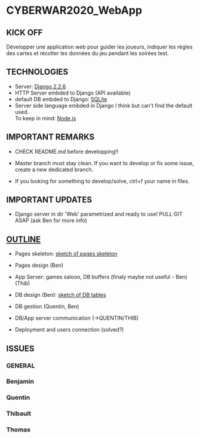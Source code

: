 # CYBERWAR2020_WebApp
## KICK OFF
Développer une application web pour guider les joueurs, indiquer les règles des cartes et récolter les données du jeu pendant les soirées test.

## TECHNOLOGIES
- Server: [Django 2.2.6](https://docs.djangoproject.com/en/2.2/intro/tutorial01/)
- HTTP Server embded to Django (API available)
- default DB embded to Django: [SQLite](https://sqlite.org/index.html)
- Server side language embded in Django I think but can't find the default used.  
  To keep in mind: [Node.js](https://www.hongkiat.com/blog/node-js-server-side-javascript/)

## IMPORTANT REMARKS
* CHECK README.md before developping!!

* Master branch must stay clean. If you want to develop or fix some issue, create a new dedicated branch.

* If you looking for something to develop/solve, ctrl+f your name in files.

## IMPORTANT UPDATES
* Django server in dir 'Web' parametrized and ready to use! PULL GIT ASAP (ask Ben for more info)


## [OUTLINE](https://gitlab.montefiore.ulg.ac.be/Benjamin/cyberwar2020_webapp/blob/master/PDF/Outline.pdf)

* Pages skeleton: [sketch of pages skeleton](https://gitlab.montefiore.ulg.ac.be/Benjamin/cyberwar2020_webapp/blob/master/PDF/sketchPagesSkeleton.pdf)

* Pages design (Ben)

* App Server: games saloon, DB buffers (finaly maybe not useful - Ben) (Thib)

* DB design (Ben): [sketch of DB tables](https://gitlab.montefiore.ulg.ac.be/Benjamin/cyberwar2020_webapp/blob/master/PDF/sketchTableDB.pdf)

* DB gestion (Quentin, Ben)

* DB/App server communication (->QUENTIN/THIB)

* Deployment and users connection (solved?)

## ISSUES

### GENERAL


### Benjamin


### Quentin

### Thibault

### Thomas
